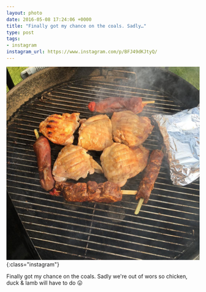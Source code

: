 ```yaml
---
layout: photo
date: 2016-05-08 17:24:06 +0000
title: "Finally got my chance on the coals. Sadly…"
type: post
tags:
- instagram
instagram_url: https://www.instagram.com/p/BFJ49dKJtyQ/
---
```


![Instagram - BFJ49dKJtyQ](/img/BFJ49dKJtyQ.jpg){:class="instagram"}

Finally got my chance on the coals. Sadly we're out of wors so chicken, duck & lamb will have to do 😛
